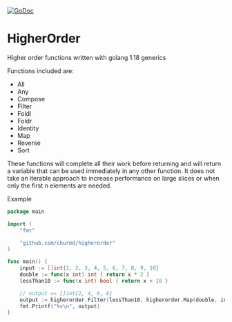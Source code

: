 [![GoDoc](https://godoc.org/github.com/churmd/higherorder?status.svg)](https://pkg.go.dev/github.com/churmd/higherorder)

# HigherOrder

Higher order functions written with golang 1.18 generics

Functions included are:

-   All
-   Any
-   Compose
-   Filter
-   Foldl
-   Foldr
-   Identity
-   Map
-   Reverse
-   Sort

These functions will complete all their work before returning and will return a variable that can be used immediately in any other function. It does not take an iterable approach to increase performance on large slices or when only the first n elements are needed.

Example

```go
package main

import (
	"fmt"

	"github.com/churmd/higherorder"
)

func main() {
	input := []int{1, 2, 3, 4, 5, 6, 7, 8, 9, 10}
	double := func(x int) int { return x * 2 }
	lessThan10 := func(x int) bool { return x < 10 }

	// output == []int{2, 4, 6, 8}
	output := higherorder.Filter(lessThan10, higherorder.Map(double, input))
	fmt.Printf("%v\n", output)
}

```
